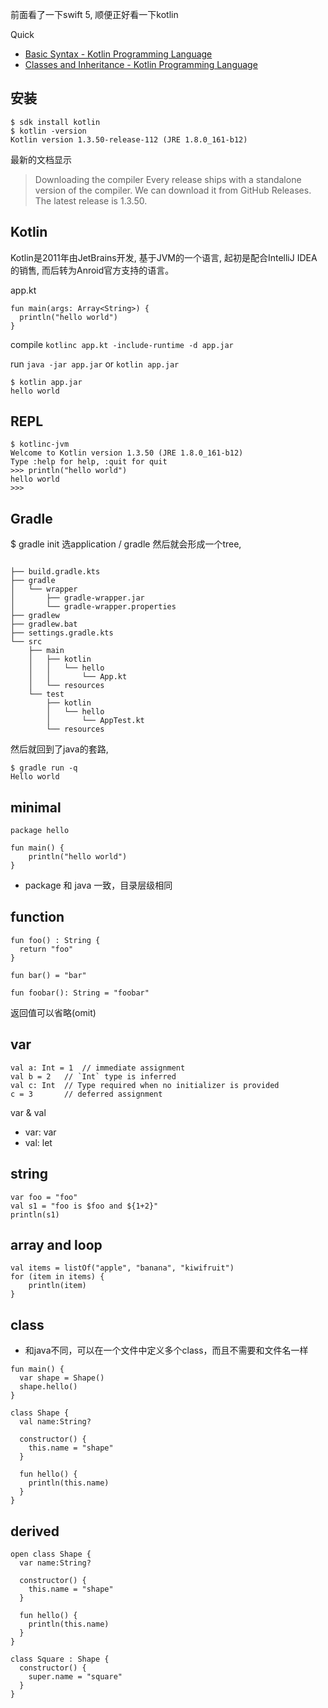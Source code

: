 前面看了一下swift 5, 顺便正好看一下kotlin

Quick
- [Basic Syntax - Kotlin Programming Language](https://kotlinlang.org/docs/reference/basic-syntax.html)
- [Classes and Inheritance - Kotlin Programming Language](https://kotlinlang.org/docs/reference/classes.html)

## 安装
```
$ sdk install kotlin
$ kotlin -version
Kotlin version 1.3.50-release-112 (JRE 1.8.0_161-b12)
```

最新的文档显示
> Downloading the compiler
> Every release ships with a standalone version of the compiler. We can download it from GitHub Releases. The latest release is 1.3.50.

## Kotlin
Kotlin是2011年由JetBrains开发, 基于JVM的一个语言, 起初是配合IntelliJ IDEA的销售, 而后转为Anroid官方支持的语言。

app.kt
```
fun main(args: Array<String>) {
  println("hello world")
}
```

compile
`kotlinc app.kt -include-runtime -d app.jar`

run
`java -jar app.jar` or `kotlin app.jar`

```
$ kotlin app.jar
hello world
```

## REPL
```
$ kotlinc-jvm
Welcome to Kotlin version 1.3.50 (JRE 1.8.0_161-b12)
Type :help for help, :quit for quit
>>> println("hello world")
hello world
>>> 
```

## Gradle
$ gradle init
选application / gradle
然后就会形成一个tree, 
```

├── build.gradle.kts
├── gradle
│   └── wrapper
│       ├── gradle-wrapper.jar
│       └── gradle-wrapper.properties
├── gradlew
├── gradlew.bat
├── settings.gradle.kts
└── src
    ├── main
    │   ├── kotlin
    │   │   └── hello
    │   │       └── App.kt
    │   └── resources
    └── test
        ├── kotlin
        │   └── hello
        │       └── AppTest.kt
        └── resources
```

然后就回到了java的套路,
```
$ gradle run -q
Hello world
```

## minimal
```
package hello

fun main() {
    println("hello world")
}
```

- package 和 java 一致，目录层级相同

## function
```
fun foo() : String {
  return "foo"
}

fun bar() = "bar"

fun foobar(): String = "foobar"
```
返回值可以省略(omit)

## var
```
val a: Int = 1  // immediate assignment
val b = 2   // `Int` type is inferred
val c: Int  // Type required when no initializer is provided
c = 3       // deferred assignment
```

var & val
- var: var
- val: let

## string
```
var foo = "foo"
val s1 = "foo is $foo and ${1+2}" 
println(s1)
```

## array and loop
```
val items = listOf("apple", "banana", "kiwifruit")
for (item in items) {
    println(item)
}
```

## class
- 和java不同，可以在一个文件中定义多个class，而且不需要和文件名一样
```
fun main() {
  var shape = Shape()
  shape.hello()
}

class Shape {
  val name:String?

  constructor() {
    this.name = "shape"
  }

  fun hello() {
    println(this.name)
  }
}
```

## derived

```
open class Shape {
  var name:String?

  constructor() {
    this.name = "shape"
  }

  fun hello() {
    println(this.name)
  }
}

class Square : Shape {
  constructor() {
    super.name = "square"
  }
}
```
